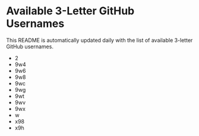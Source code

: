 # Available 3-Letter GitHub Usernames

This README is automatically updated daily with the list of available 3-letter GitHub usernames.

- 2
- 9w4
- 9w6
- 9w8
- 9wc
- 9wg
- 9wt
- 9wv
- 9wx
- w
- x98
- x9h
